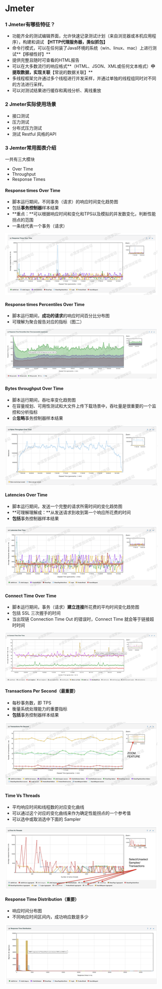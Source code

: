 # Jmeter

### 1 Jmeter有哪些特征？ <a id="hid-HcGK3R"></a>

* 功能齐全的测试编辑界面，允许快速记录测试计划（来自浏览器或本机应用程序），构建和调试 **【HTTP代理服务器，类似抓包】**
* 命令行模式，可以在任何装了Java环境的系统（win、linux、mac）上进行测试**【移植性好】**
* 提供完整且随时可查看的HTML报告
* 可以在大多数流行的响应格式**（HTML、JSON、XML或任何文本格式）**中提取数据，实现关联**【常说的数据关联】**
* 多线程框架允许通过多个线程进行并发采样，并通过单独的线程组同时对不同的方法进行采样。
* 可以对测试结果进行缓存和离线分析、离线重放

### 2 Jmeter实际使用场景 <a id="hid-wAj4pQ"></a>

* 接口测试
* 压力测试
* 分布式压力测试
* 测试 Restful 风格的API

### 3 Jemter常用图表介绍

一共有三大模块

* Over Time
* Throughput
* Response Times

#### Response times Over Time 

* 脚本运行期间，不同事务（请求）的响应时间变化趋势图
* 包括**事务控制器**样本结果
* **重点：**可以根据响应时间和变化和TPS以及模拟的并发数变化，判断性能拐点的范围
* 一条线代表一个事务（请求）

![](../../.gitbook/assets/image%20%2896%29.png)

#### Response times Percentiles Over Time

* 脚本运行期间，**成功的请求**的响应时间百分比分布图
* 可理解为聚合报告对应的指标（图二）

![](../../.gitbook/assets/image%20%28105%29.png)

#### Bytes throughput Over Time

* 脚本运行期间，吞吐率变化趋势图
* 在容量规划、可用性测试和大文件上传下载场景中，吞吐量是很重要的一个监控和分析指标
* 会**忽略**事务控制器样本结果

![](../../.gitbook/assets/image%20%2890%29.png)

#### Latencies Over Time

* 脚本运行期间，发送一个完整的请求所需时间的变化趋势图
* **可理解理解成：**从发送请求到收到第一个响应所花费的时间
* **包括**事务控制器样本结果

![](../../.gitbook/assets/image%20%2873%29.png)

#### Connect Time Over Time

* 脚本运行期间，事务（请求）**建立连接**所花费的平均时间变化趋势图
* 包括 SSL 三次握手的时间
* 当出现链 Connection Time Out 的错误时，Connect Time 就会等于链接超时时间

![](../../.gitbook/assets/image%20%2888%29.png)

#### Transactions Per Second（最重要）

* 每秒事务数，即 TPS
* 衡量系统处理能力的重要指标
* **包括**事务控制器样本结果

![](../../.gitbook/assets/image%20%2881%29.png)

#### Time Vs Threads

* 平均响应时间和线程数的对应变化曲线
* 可以通过这个对应的变化曲线来作为确定性能拐点的一个参考值
* 可以选中或取消选中下面的 Sampler

![](../../.gitbook/assets/image%20%2876%29.png)

#### Response Time Distribution（重要）

* 响应时间分布图
* 不同响应时间区间内，成功响应数是多少

![](../../.gitbook/assets/image%20%2868%29.png)



